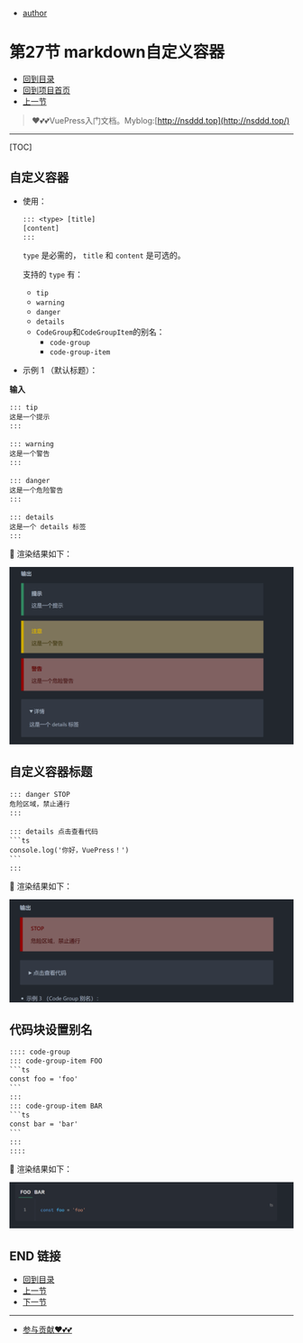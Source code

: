 + [author](https://github.com/3293172751)

# 第27节 markdown自定义容器

+ [回到目录](../README.md)
+ [回到项目首页](../../README.md)
+ [上一节](26.md)
> ❤️💕💕VuePress入门文档。Myblog:[http://nsddd.top](http://nsddd.top/)
---
[TOC]

## 自定义容器

+ 使用：

  ```
  ::: <type> [title]
  [content]
  :::
  ```

  `type` 是必需的， `title` 和 `content` 是可选的。

  支持的 `type` 有：

  + `tip`
  + `warning`
  + `danger`
  + `details`
  + `CodeGroup`和`CodeGroupItem`的别名：
    + `code-group`
    + `code-group-item`

+ 示例 1 （默认标题）：

**输入**

```
::: tip
这是一个提示
:::

::: warning
这是一个警告
:::

::: danger
这是一个危险警告
:::

::: details
这是一个 details 标签
:::
```

🚀 渲染结果如下：

![image-20221003094156364](./images/image-20221003094156364.png)



## 自定义容器标题

~~~vue
::: danger STOP
危险区域，禁止通行
:::

::: details 点击查看代码
```ts
console.log('你好，VuePress！')
```
:::
~~~

🚀 渲染结果如下：

![image-20221003094303669](./images/image-20221003094303669.png)



## 代码块设置别名

~~~vue
:::: code-group
::: code-group-item FOO
```ts
const foo = 'foo'
```
:::
::: code-group-item BAR
```ts
const bar = 'bar'
```
:::
::::
~~~

🚀 渲染结果如下：

![image-20221003094351801](./images/image-20221003094351801.png)





## END 链接

+ [回到目录](../README.md)
+ [上一节](26.md)
+ [下一节](28.md)
---
+ [参与贡献❤️💕💕](https://github.com/3293172751/Block_Chain/blob/master/Git/git-contributor.md)